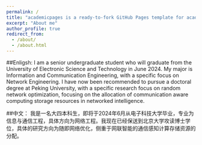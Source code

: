 ```yaml
---
permalink: /
title: "academicpages is a ready-to-fork GitHub Pages template for academic personal websites"
excerpt: "About me"
author_profile: true
redirect_from: 
  - /about/
  - /about.html
---
```


##Enligsh:
I am a senior undergraduate student who will graduate from the University of Electronic Science and Technology in June 2024. My major is Information and Communication Engineering, with a specific focus on Network Engineering. I have now been recommended to pursue a doctoral degree at Peking University, with a specific research focus on random network optimization, focusing on the allocation of communication aware computing storage resources in networked intelligence.

##中文：
我是一名大四本科生，即将于2024年6月从电子科技大学毕业，专业为信息与通信工程，具体方向为网络工程。我现在已经保送到北京大学攻读博士学位，具体的研究方向为随即网络优化，侧重于网联智能的通信感知计算存储资源的分配。



